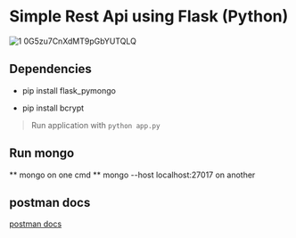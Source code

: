 # Simple Rest Api using Flask (Python)

![1 0G5zu7CnXdMT9pGbYUTQLQ](https://user-images.githubusercontent.com/70065792/133913008-8cdf6290-cffa-486f-bbf8-6eb643516e53.png)


## Dependencies
* pip install flask_pymongo 

* pip install bcrypt
> Run application with `python app.py`

## Run mongo
** mongo on one cmd
** mongo --host localhost:27017 on another 

## postman docs
[postman docs](https://documenter.getpostman.com/view/15544476/UUxtEAEb)
